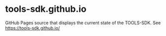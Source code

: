# tools-sdk.github.io
GitHub Pages source that displays the current state of the TOOLS-SDK. See https://tools-sdk.github.io/
